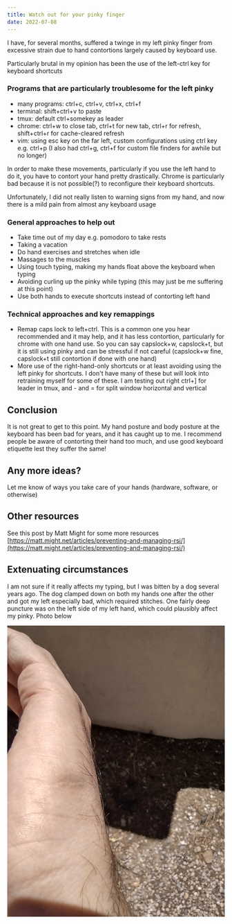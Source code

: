 ```yaml
---
title: Watch out for your pinky finger
date: 2022-07-08
---
```


I have, for several months, suffered a twinge in my left pinky finger from
excessive strain due to hand contortions largely caused by keyboard use.

Particularly brutal in my opinion has been the use of the left-ctrl key for
keyboard shortcuts

### Programs that are particularly troublesome for the left pinky

- many programs: ctrl+c, ctrl+v, ctrl+x, ctrl+f
- terminal: shift+ctrl+v to paste
- tmux: default ctrl+somekey as leader
- chrome: ctrl+w to close tab, ctrl+t for new tab, ctrl+r for refresh,
  shift+ctrl+r for cache-cleared refresh
- vim: using esc key on the far left, custom configurations using ctrl key e.g.
  ctrl+p (I also had ctrl+g, ctrl+f for custom file finders for awhile but no
  longer)

In order to make these movements, particularly if you use the left hand to do
it, you have to contort your hand pretty drastically. Chrome is particularly
bad because it is not possible(?) to reconfigure their keyboard shortcuts.

Unfortunately, I did not really listen to warning signs from my hand, and now
there is a mild pain from almost any keyboard usage

### General approaches to help out

- Take time out of my day e.g. pomodoro to take rests
- Taking a vacation
- Do hand exercises and stretches when idle
- Massages to the muscles
- Using touch typing, making my hands float above the keyboard when typing
- Avoiding curling up the pinky while typing (this may just be me suffering at this point)
- Use both hands to execute shortcuts instead of contorting left hand

### Technical approaches and key remappings

- Remap caps lock to left+ctrl. This is a common one you hear recommended and
  it may help, and it has less contortion, particularly for chrome with one
  hand use. So you can say capslock+w, capslock+t, but it is still using pinky
  and can be stressful if not careful (capslock+w fine, capslock+t still
  contortion if done with one hand)
- More use of the right-hand-only shortcuts or at least avoiding using the left
  pinky for shortcuts. I don't have many of these but will look into retraining
  myself for some of these. I am testing out right ctrl+] for leader in tmux,
  and - and = for split window horizontal and vertical

## Conclusion

It is not great to get to this point. My hand posture and body posture at the
keyboard has been bad for years, and it has caught up to me. I recommend people
be aware of contorting their hand too much, and use good keyboard etiquette
lest they suffer the same!

## Any more ideas?

Let me know of ways you take care of your hands (hardware, software, or
otherwise)

## Other resources

See this post by Matt Might for some more resources
[https://matt.might.net/articles/preventing-and-managing-rsi/](https://matt.might.net/articles/preventing-and-managing-rsi/)

## Extenuating circumstances

I am not sure if it really affects my typing, but I was bitten by a dog several
years ago. The dog clamped down on both my hands one after the other and got my
left especially bad, which required stitches. One fairly deep puncture was on
the left side of my left hand, which could plausibly affect my pinky. Photo
below

![](/photos/pinky.jpg)
